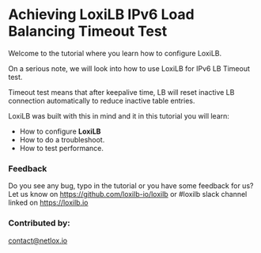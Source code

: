 #  Achieving LoxiLB IPv6 Load Balancing Timeout Test

Welcome to the tutorial where you learn how to configure LoxiLB.

On a serious note, we will look into how to use LoxiLB for IPv6 LB Timeout test. 

Timeout test means that after keepalive time, LB will reset inactive LB connection automatically to reduce inactive table entries.

LoxiLB was built with this in mind and it in this tutorial you will learn:

* How to configure **LoxiLB**
* How to do a troubleshoot.
* How to test performance.

### Feedback

Do you see any bug, typo in the tutorial or you have some feedback for us?
Let us know on https://github.com/loxilb-io/loxilb or #loxilb slack channel linked on https://loxilb.io

### Contributed by:
contact@netlox.io

